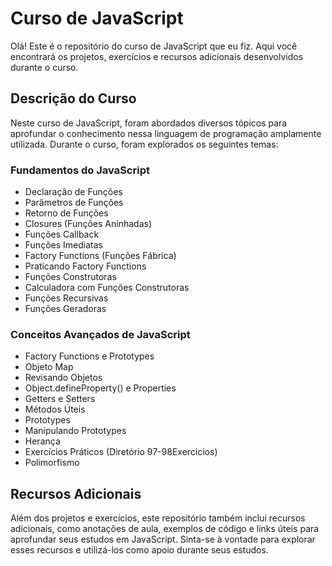 # Curso de JavaScript

Olá! Este é o repositório do curso de JavaScript que eu fiz. Aqui você encontrará os projetos, exercícios e recursos adicionais desenvolvidos durante o curso.

## Descrição do Curso

Neste curso de JavaScript, foram abordados diversos tópicos para aprofundar o conhecimento nessa linguagem de programação amplamente utilizada. Durante o curso, foram explorados os seguintes temas:

### Fundamentos do JavaScript

- Declaração de Funções
- Parâmetros de Funções
- Retorno de Funções
- Closures (Funções Aninhadas)
- Funções Callback
- Funções Imediatas
- Factory Functions (Funções Fábrica)
- Praticando Factory Functions
- Funções Construtoras
- Calculadora com Funções Construtoras
- Funções Recursivas
- Funções Geradoras

### Conceitos Avançados de JavaScript

- Factory Functions e Prototypes
- Objeto Map
- Revisando Objetos
- Object.defineProperty() e Properties
- Getters e Setters
- Métodos Úteis
- Prototypes
- Manipulando Prototypes
- Herança
- Exercícios Práticos (Diretório 97-98Exercicios)
- Polimorfismo

## Recursos Adicionais

Além dos projetos e exercícios, este repositório também inclui recursos adicionais, como anotações de aula, exemplos de código e links úteis para aprofundar seus estudos em JavaScript. Sinta-se à vontade para explorar esses recursos e utilizá-los como apoio durante seus estudos.

